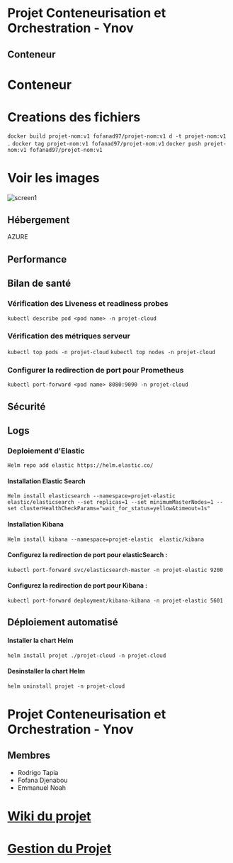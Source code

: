 
# Projet Conteneurisation et Orchestration - Ynov

## Conteneur
# Conteneur
# Creations des fichiers
`docker build projet-nom:v1 fofanad97/projet-nom:v1 d -t projet-nom:v1 .`
`docker tag projet-nom:v1 fofanad97/projet-nom:v1`
`docker push projet-nom:v1 fofanad97/projet-nom:v1`
# Voir les images

![screen1](./screenshots/screen1.png)


## Hébergement
AZURE

## Performance



## Bilan de santé

### Vérification des Liveness et readiness probes 
`kubectl describe pod <pod name> -n projet-cloud`

### Vérification des métriques serveur
`kubectl top pods -n projet-cloud`
`kubectl top nodes -n projet-cloud`

### Configurer la redirection de port pour Prometheus
`kubectl port-forward <pod name> 8080:9090 -n projet-cloud`



## Sécurité



## Logs
### Deploiement d'Elastic
`Helm repo add elastic https://helm.elastic.co/ `

#### Installation Elastic Search
`Helm install elasticsearch --namespace=projet-elastic  elastic/elasticsearch --set replicas=1 --set minimumMasterNodes=1 --set clusterHealthCheckParams="wait_for_status=yellow&timeout=1s"`

#### Installation Kibana
`Helm install kibana --namespace=projet-elastic  elastic/kibana`

#### Configurez la redirection de port pour elasticSearch : 
`kubectl port-forward svc/elasticsearch-master -n projet-elastic 9200`

#### Configurez la redirection de port pour Kibana : 
`kubectl port-forward deployment/kibana-kibana -n projet-elastic 5601`

## Déploiement automatisé
#### Installer la chart Helm
`helm install projet ./projet-cloud -n projet-cloud`
#### Desinstaller la chart Helm
`helm uninstall projet -n projet-cloud`

# Projet Conteneurisation et Orchestration - Ynov






## Membres 

- Rodrigo Tapia
- Fofana Djenabou
- Emmanuel Noah


# [Wiki du projet](https://github.com/rorrotapia/m1cloud-projet/wiki)

# [Gestion du Projet](https://github.com/users/rorrotapia/projects/3/views/2)

